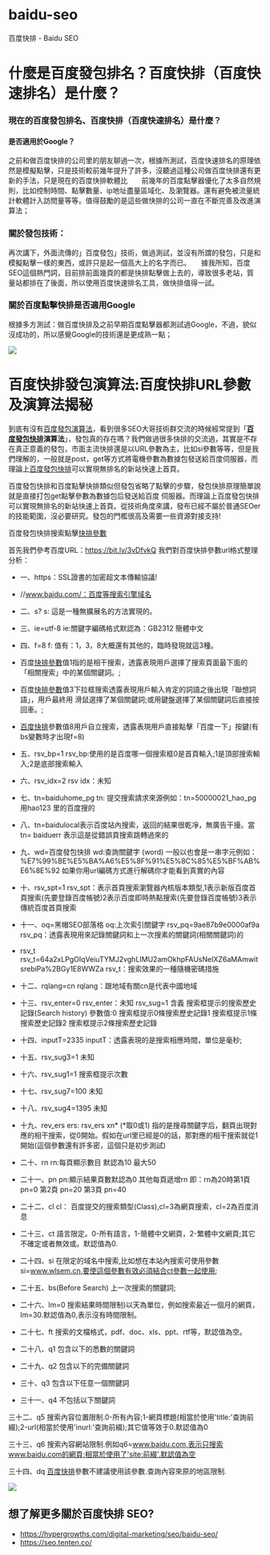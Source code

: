 # baidu-seo
百度快排 - Baidu SEO

# 什麼是百度發包排名？百度快排（百度快速排名）是什麼？

### 現在的百度發包排名、百度快排（百度快速排名）是什麼？

#### 是否適用於Google？　　
之前和做百度快排的公司里的朋友聊過一次，根據所測試，百度快速排名的原理依然是模擬點擊，只是技術較前幾年提升了許多，沒聽過這種公司做百度快排還有更新的手法，只是現在的百度快排軟體比　　前幾年的百度點擊器優化了太多自然規則，比如控制時間、點擊數量、ip地址盡量區域化、及瀏覽器。還有避免被流量統計軟體計入訪問量等等。值得鼓勵的是這些做快排的公司一直在不斷完善及改進演算法；　　

### 關於發包技術：　　
再次講下，外面流傳的」百度發包」技術，做過測試，並沒有所謂的發包，只是和模擬點擊一樣的東西，或許只是起一個高大上的名字而已。　　據我所知，百度SEO這個熱門詞，目前排前面幾頁的都是快排點擊做上去的，導致很多老站，質量站都排在了後面，所以使用百度快速排名工具，做快排值得一試。

### 關於百度點擊快排是否適用Google
根據多方測試：做百度快排及之前早期百度點擊器都測試過Google，不過，貌似沒成功的，所以感覺Google的技術還是更成熟一點；

![](https://i.imgur.com/KiwlBqu.jpg)

# 百度快排發包演算法:百度快排URL參數及演算法揭秘

到底有沒有[百度發包演算法](https://hypergrowths.com/digital-marketing/seo/baidu-seo/ "查看與 百度發包演算法 相關的文章")，看到很多SEO大哥技術群交流的時候經常提到「**[百度發包快排](http://www.seo.ren/tag/%e7%99%be%e5%ba%a6%e5%8f%91%e5%8c%85%e5%bf%ab%e6%8e%92/ "查看與 百度發包快排 相關的文章")演算法**」，發包真的存在嗎？我們做過很多快排的交流過，其實是不存在真正意義的發包，市面主流快排還是以URL參數為主，比如si參數等等，但是我們理解的，一般就是post，get等方式將電機參數為數據包發送給百度伺服器，而理論上[百度發包快排](https://hypergrowths.com/digital-marketing/seo/baidu-seo/ "查看與 百度發包快排 相關的文章")可以實現無排名的新站快速上首頁。

百度發包快排和百度點擊快排類似但發包省略了點擊的步驟，發包快排原理簡單說就是直接打包get點擊參數為數據包后發送給百度 伺服器。而理論上百度發包快排可以實現無排名的新站快速上首頁。從技術角度來講，發布已經不屬於普通SEOer的技能範圍，沒必要研究。發包的門檻很高及需要一些資源對接支持!

百度發包快排搜索點擊[快排參數](https://hypergrowths.com/digital-marketing/seo/baidu-seo/ "查看與 快排參數 相關的文章")

首先我們參考百度URL：https://bit.ly/3vDfvkQ
我們對百度快排參數url格式整理分析：

* 一、https：SSL證書的加密超文本傳輸協議!

* //www.baidu.com/：百度等搜索引擎域名

* 二、s? s: 這是一種無擴展名的方法實現的。

* 三、ie=utf-8 ie:關鍵字編碼格式默認為：GB2312 簡體中文

* 四、f=8 f: 值有：1，3，8大概還有其他的，臨時發現就這3種。

* 百度[快排參數](https://hypergrowths.com/digital-marketing/seo/baidu-seo/ "查看與 快排參數 相關的文章")值1指的是相干搜索，透露表現用戶選擇了搜索頁面最下面的「相關搜索」中的某個關鍵詞。;

* 百度[快排參數](https://hypergrowths.com/digital-marketing/seo/baidu-seo/ "查看與 快排參數 相關的文章")值3下拉框搜索透露表現用戶輸入肯定的詞語之後出現「聯想詞語」，用戶最終用 滑鼠選擇了某個關鍵詞;或用鍵盤選擇了某個關鍵詞后直接按回車。;

* [百度快排](https://hypergrowths.com/digital-marketing/seo/baidu-seo/ "查看與 百度快排 相關的文章")參數值8用戶自立搜索，透露表現用戶直接點擊「百度一下」按鍵(有bs變數時才出現f=8)

* 五、rsv\_bp=1 rsv\_bp:使用的是百度哪一個搜索框0是首頁輸入;1是頂部搜索輸入;2是底部搜索輸入

* 六、rsv\_idx=2 rsv idx：未知

* 七、tn=baiduhome\_pg tn: 提交搜索請求來源例如：tn=50000021\_hao\_pg用hao123 里的百度搜的

* 八、tn=baidulocal表示百度站內搜索，返回的結果很乾凈，無廣告干擾。當tn= baiduerr 表示這是從錯誤頁搜索跳轉過來的

* 九、wd=百度發包快排 wd:查詢關鍵字 (word) 一般以也會是一串字元例如：%E7%99%BE%E5%BA%A6%E5%8F%91%E5%8C%85%E5%BF%AB%E6%8E%92 如果你用url編碼方式進行解碼你才能看到真實的內容

* 十、rsv\_spt=1 rsv\_spt：表示首頁搜索瀏覽器內核版本類型,1表示新版百度首頁搜索(先要登錄百度帳號)2表示百度即時熱點搜索(先要登錄百度帳號)3表示傳統百度首頁搜索

* 十一、oq=黑帽SEO部落格 oq:上次索引關鍵字 rsv\_pq=9ae87b9e0000af9a rsv\_pq：透露表現用來記錄關鍵詞和上一次搜素的關鍵詞(相關關鍵詞)的

* rsv\_t rsv\_t=64a2xLPgOIqVeiuTYMJ2vghLIMU2amOkhpFAUsNeIXZ6aMAmwitsrebiPa%2BGy1E8WWZa rsv\_t：搜索效果的一種隨機密碼措施

* 十二、rqlang=cn rqlang：跟地域有關cn是代表中國地域

* 十三、rsv\_enter=0 rsv\_enter：未知 rsv\_sug=1 含義 搜索框提示的搜索歷史記錄(Search history) 參數值:0 搜索框提示0條搜索歷史記錄1 搜索框提示1條搜索歷史記錄2 搜索框提示2條搜索歷史記錄

* 十四、inputT=2335 inputT：透露表現的是搜索相應時間，單位是毫秒;

* 十五、rsv\_sug3=1 未知

* 十六、rsv\_sug1=1 搜索框提示次數

* 十七、rsv\_sug7=100 未知

* 十八、rsv\_sug4=1395 未知

* 十九、rev\_ers ers: rsv\_ers xn\* (\*取0或1) 指的是搜尋關鍵字后，翻頁出現對應的相干搜索，從0開始。假如在url里已經是0的話，那對應的相干搜索就從1開始(這個參數還有許多密，這個只是初步測試)

* 二十、rn rn:每頁顯示數目 默認為10 最大50

* 二十一、pn pn:顯示結果頁數默認為0 其他每頁遞增rn 即：rn為20時第1頁 pn=0 第2頁 pn=20 第3頁 pn=40

* 二十二、cl cl： 百度提交的搜索類型(Class),cl=3為網頁搜索，cl=2為百度消息

* 二十三、ct 語言限定。0-所有語言，1-簡體中文網頁，2-繁體中文網頁;其它不確定或者無效或。默認值為0.

* 二十四、si 在限定的域名中搜索,比如想在本站內搜索可使用參數si=www.wlsem.cn,要使這個參數有效必須結合ct參數一起使用;

* 二十五、bs(Before Search) 上一次搜索的關鍵詞;

* 二十六、lm=0 搜索結果時間限制)以天為單位，例如搜索最近一個月的網頁，lm=30.默認值為0,表示沒有時間限制。

* 二十七、ft 搜索的文檔格式，pdf、doc、xls、ppt、rtf等，默認值為空。

* 二十八、q1 包含以下的悉數的關鍵詞

* 二十九、q2 包含以下的完備關鍵詞

* 三十、q3 包含以下任意一個關鍵詞

* 三十一、q4 不包括以下關鍵詞

三十二、q5 搜索內容位置限制.0-所有內容;1-網頁標題(相當於使用'title:'查詢前綴);2-url(相當於使用'inurl:'查詢前綴);其它值等效于0.默認值為0

三十三、q6 搜索內容網站限制.例如q6=www.baidu.com,表示只搜索www.baidu.com的網頁;相當於使用了'site:前綴'.默認值為空

三十四、dq [百度快排](https://hypergrowths.com/digital-marketing/seo/baidu-seo/ "查看與 百度快排 相關的文章")參數不建議使用該參數.查詢內容來原的地區限制.


![](https://i.imgur.com/FKQgVWy.jpg)

## 想了解更多關於百度快排 SEO?
- https://hypergrowths.com/digital-marketing/seo/baidu-seo/
- https://seo.tenten.co/
